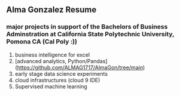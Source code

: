 ## Alma Gonzalez Resume 
### major projects in support of the Bachelors of Business Adminstration at California State Polytechnic University, Pomona CA (Cal Poly :))
1. business intelligence for excel
2. [advanced analytics, Python/Pandas]
(https://github.com/ALMAG1717/AlmaGon/tree/main)
4. early stage data science experiments
5. cloud infrastructures (cloud 9 IDE)
6. Supervised machine learning 
